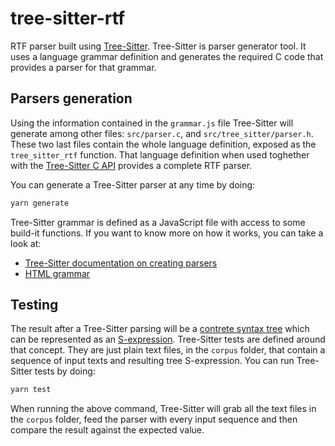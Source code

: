 # tree-sitter-rtf

RTF parser built using [Tree-Sitter](https://tree-sitter.github.io/tree-sitter/). Tree-Sitter is parser generator tool. It uses a language grammar definition
and generates the required C code that provides a parser for that grammar.

## Parsers generation

Using the information contained in the `grammar.js` file Tree-Sitter will generate among other files: `src/parser.c`, and `src/tree_sitter/parser.h`. These two last files
contain the whole language definition, exposed as the `tree_sitter_rtf` function. That language definition when used toghether with the [Tree-Sitter C API](https://tree-sitter.github.io/tree-sitter/using-parsers)
provides a complete RTF parser. 

You can generate a Tree-Sitter parser at any time by doing: 

```sh
yarn generate
```

Tree-Sitter grammar is defined as a JavaScript file with access to some build-it functions. If you want to know more on how it works, you can take a look at:

 - [Tree-Sitter documentation on creating parsers](https://tree-sitter.github.io/tree-sitter/creating-parsers)
 - [HTML grammar](https://github.com/tree-sitter/tree-sitter-html)


## Testing

The result after a Tree-Sitter parsing will be a [contrete syntax tree](https://en.wikipedia.org/wiki/Parse_tree) which can be represented as an [S-expression](https://en.wikipedia.org/wiki/S-expression).
Tree-Sitter tests are defined around that concept. They are just plain text files, in the `corpus` folder, that contain a sequence of input texts and resulting tree S-expression. 
You can run Tree-Sitter tests by doing:

```sh
yarn test
```

When running the above command, Tree-Sitter will grab all the text files in the `corpus` folder, feed the parser with every input sequence and then compare the result against the expected value.
